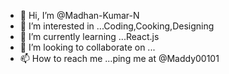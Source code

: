 - 👋 Hi, I’m @Madhan-Kumar-N
- 👀 I’m interested in ...Coding,Cooking,Designing
- 🌱 I’m currently learning ...React.js
- 💞️ I’m looking to collaborate on ...
- 📫 How to reach me ...ping me at @Maddy00101

<!---
Madhan-Kumar-N/Madhan-Kumar-N is a ✨ special ✨ repository because its `README.md` (this file) appears on your GitHub profile.
You can click the Preview link to take a look at your changes.
--->
